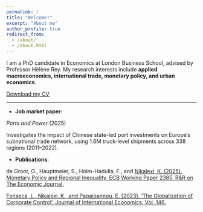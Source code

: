 ```yaml
---
permalink: /
title: "Welcome!"
excerpt: "About me"
author_profile: true
redirect_from:
  - /about/
  - /about.html
---
```



I am a PhD candidate in Economics at London Business School, advised by Professor Hélène Rey.  My research interests include **applied macroeconomics, international trade, monetary policy, and urban economics**.  

[Download my CV](/files/KNikalexi_CV.pdf)

---
- **Job market paper:**

*Ports and Power* (2025)
  
  Investigates the impact of Chinese state-led port investments on Europe’s subnational trade network, using 1.6M truck-level shipments across 338 regions (2011–2022).  

- **Publications**:  

de Groot, O., Hauptmeier, S., Holm-Hadulla, F., and <u>Nikalexi<u>, K. (2025). Monetary Policy and Regional
Inequality. ECB Working Paper 2385. R&R on The Economic Journal.

Fonseca, L., <u>Nikalexi<u>, K., and Papaioannou, E. (2023). ‘The Globalization of Corporate Control’. Journal of
International Economics, Vol. 146.
